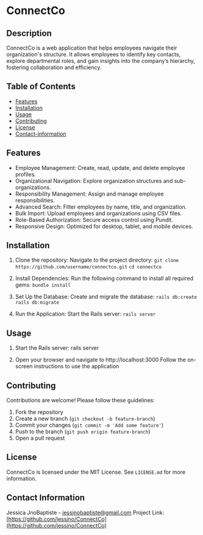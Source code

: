 # ConnectCo
## Description
ConnectCo is a web application that helps employees navigate their organization's structure. It allows employees to identify key contacts, explore departmental roles, and gain insights into the company’s hierarchy, fostering collaboration and efficiency.


## Table of Contents
- [Features](#features)
- [Installation](#installation)
- [Usage](#usage)
- [Contributing](#contributing)
- [License](#license)
- [Contact-information](#contact-information)

## Features
- Employee Management: Create, read, update, and delete employee profiles.
- Organizational Navigation: Explore organization structures and sub-organizations.
- Responsibility Management: Assign and manage employee responsibilities.
- Advanced Search: Filter employees by name, title, and organization.
- Bulk Import: Upload employees and organizations using CSV files.
- Role-Based Authorization: Secure access control using Pundit.
- Responsive Design: Optimized for desktop, tablet, and mobile devices.

## Installation
1. Clone the repository: Navigate to the project directory:
  `git clone https://github.com/username/connectco.git`
  `cd connectco`

2. Install Dependencies: Run the following command to install all required gems:
   `bundle install`

3. Set Up the Database: Create and migrate the database:
   `rails db:create`
   `rails db:migrate`

4. Run the Application: Start the Rails server:
   `rails server`

## Usage
1. Start the Rails server: rails server

2. Open your browser and navigate to http://localhost:3000 Follow the on-screen instructions to use the application


## Contributing

Contributions are welcome! Please follow these guidelines:

1. Fork the repository
2. Create a new branch (`git checkout -b feature-branch`)
3. Commit your changes (`git commit -m 'Add some feature'`)
4. Push to the branch (`git push origin feature-branch`)
5. Open a pull request

## License
ConnectCo is licensed under the MIT License. See `LICENSE.md` for more information.

## Contact Information

Jessica JnoBaptiste - [jessjnobaptiste@gmail.com](mailto:jessjnobaptiste@gmail.com)
Project Link: [https://github.com/jessjno/ConnectCo](https://github.com/jessjno/ConnectCo)
